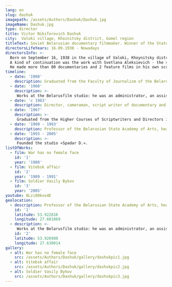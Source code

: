 ```yaml
---
lang: en
slug: dashuk
imagepath: /assets/Authors/Dashuk/Dashuk.jpg
imageName: Dashuk.jpg
type: director
title: Victor Nikiforovich Dashuk
city:  Valoki village, Khoinitsky district, Gomel region
titleText: Soviet Belarusian documentary filmmaker. Winner of the State Prize of the USSR (1985), Honored Artist of the Byelorussian SSR (1977), National Artist of the Byelorussian SSR (1989). Member of the CPSU since 1976 Советский белорусский кинорежиссёр-документалист. Лауреат Государственной премии СССР (1985), Заслуженный деятель искусств Белорусской ССР (1977), Народный артист Белорусской ССР (1989). Член КПСС с 1976 года.
directorsLifeYears: 16.09.1938 - Nowadays
directorsInfo: >-
  Born on September 16, 1938 in the village of Valoki, Khoynitsky district, Gomel region. He graduated from the Faculty of Journalism of the Belarusian State University (1960), FIRC (workshop of Leonid Trauberg). In his films, journalism and lyrics live in harmonious unity. The theme of the past war and the village in which childhood and youth passed, is the leitmotif of most works, where Dashuk acts as a screenwriter and director. The fame was brought by a series of films under the general name “Khatyn Cycle” (1975-1978), created in collaboration with writers A. Adamovich, Y. Bryl and V. Kolesnik: the voices and faces of people who miraculously survived in the villages burned by the Nazis.
  A kind of continuation was the work with Svetlana Aleksievich - the series “The war has no woman’s face” (1980-1984). He created his own film studio, where he made documentary feature films about the events in Belarus - “Protest Cinema”.
  He made more than 80 documentaries and 2 feature films in his own scripts ("Two on the Island of Tears", 1986 and "Sweet Poison of Love", 1995).
timeline:
  - date: '1960'
    description: Graduated from the Faculty of Journalism of the Belarusian State University. V.I. Lenin.
  - date: '1960'
    description: >-
     Works at the Belarusfilm studio: he was an administrator, an assistant cameraman, an assistant film director.
  - date: 'с 1963'
    description: Director, cameraman, script writer of documentary and feature films
  - date: '1967'
    description: >-
     Graduated from the Higher Courses of Scriptwriters and Directors in Moscow (film directing department, workshop of L. Trauberg)
  - date: '1989 - 1993'
    description: Professor of the Belarusian State Academy of Arts, head of the workshop directing documentary films
  - date: '1993 - 2005'
    description: >-
     Founded the studio «Spadar D.».
listOfWorks:
  - film: War has no female face
    id: '1'
    year: '1980'
  - film: Vitebsk affair
    id: '2'
    year: '1989 - 1991'
  - film: Soldier Vasily Bykov
    id: '3'
    year: '2005'
youtube: 8Lzi80kxo4E
geolocation:
  - description: Professor of the Belarusian State Academy of Arts, head of the workshop directing documentary films
    id: '1'
    latitude: 53.922816
    longitude: 27.601069
  - description: >-
     Works at the Belarusfilm studio: he was an administrator, an assistant cameraman, an assistant film director.
    id: '2'
    latitude: 53.926980
    longitude: 27.630014
gallery:
  - alt: War has no female face
    src: /assets/Authors/Dashuk/gallery/dashukpic1.jpg
  - alt: Vitebsk affair
    src: /assets/Authors/Dashuk/gallery/dashukpic2.jpg
  - alt: Soldier Vasily Bykov
    src: /assets/Authors/Dashuk/gallery/dashukpic3.jpg
---
```

